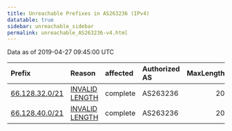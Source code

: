 ```yaml
---
title: Unreachable Prefixes in AS263236 (IPv4)
datatable: true
sidebar: unreachable_sidebar
permalink: unreachable_AS263236-v4.html
---
```


Data as of 2019-04-27 09:45:00 UTC


<div class="datatable-begin"></div>

| Prefix                                                 | Reason                                                                                                    | affected   | Authorized AS   |   MaxLength | Anchor                                         |   unreachable /24s |
|:-------------------------------------------------------|:----------------------------------------------------------------------------------------------------------|:-----------|:----------------|------------:|:-----------------------------------------------|-------------------:|
| [66.128.32.0/21](https://stat.ripe.net/66.128.32.0/21) | [INVALID LENGTH](https://rpki-validator.ripe.net/announcement-preview?asn=AS263236&prefix=66.128.32.0/21) | complete   | AS263236        |          20 | [LACNIC](unreachable_LACNIC_RPKI_Root-v4.html) |                  8 |
| [66.128.40.0/21](https://stat.ripe.net/66.128.40.0/21) | [INVALID LENGTH](https://rpki-validator.ripe.net/announcement-preview?asn=AS263236&prefix=66.128.40.0/21) | complete   | AS263236        |          20 | [LACNIC](unreachable_LACNIC_RPKI_Root-v4.html) |                  8 |

<div class="datatable-end"></div>